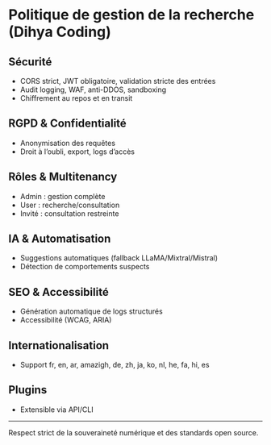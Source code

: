 # Politique de gestion de la recherche (Dihya Coding)

## Sécurité
- CORS strict, JWT obligatoire, validation stricte des entrées
- Audit logging, WAF, anti-DDOS, sandboxing
- Chiffrement au repos et en transit

## RGPD & Confidentialité
- Anonymisation des requêtes
- Droit à l’oubli, export, logs d’accès

## Rôles & Multitenancy
- Admin : gestion complète
- User : recherche/consultation
- Invité : consultation restreinte

## IA & Automatisation
- Suggestions automatiques (fallback LLaMA/Mixtral/Mistral)
- Détection de comportements suspects

## SEO & Accessibilité
- Génération automatique de logs structurés
- Accessibilité (WCAG, ARIA)

## Internationalisation
- Support fr, en, ar, amazigh, de, zh, ja, ko, nl, he, fa, hi, es

## Plugins
- Extensible via API/CLI

---
Respect strict de la souveraineté numérique et des standards open source.
